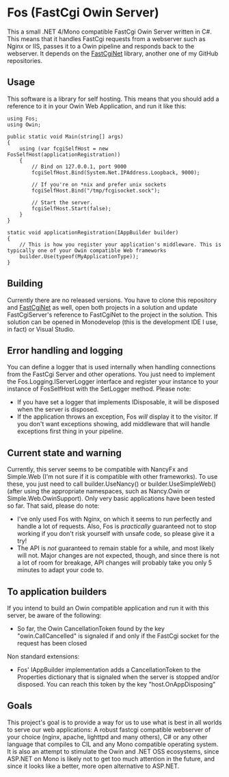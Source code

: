Fos (FastCgi Owin Server)
==========

This a small .NET 4/Mono compatible FastCgi Owin Server written in C#. This means that it handles FastCgi requests from a webserver such as Nginx or IIS, passes it to a Owin pipeline and responds back to the webserver. It depends on the [FastCgiNet](http://github.com/mzabani/FastCgiNet) library, another one of my GitHub repositories.

Usage
-----
This software is a library for self hosting. This means that you should add a reference to it in your Owin Web Application, and run it like this:

```
using Fos;
using Owin;

public static void Main(string[] args)
{
	using (var fcgiSelfHost = new FosSelfHost(applicationRegistration))
	{
		// Bind on 127.0.0.1, port 9000
		fcgiSelfHost.Bind(System.Net.IPAddress.Loopback, 9000);

		// If you're on *nix and prefer unix sockets
		fcgiSelfHost.Bind("/tmp/fcgisocket.sock");

		// Start the server.
		fcgiSelfHost.Start(false);
	}
}

static void applicationRegistration(IAppBuilder builder)
{
	// This is how you register your application's middleware. This is typically one of your Owin compatible Web frameworks
	builder.Use(typeof(MyApplicationType));
}
```

Building
--------
Currently there are no released versions. You have to clone this repository and [FastCgiNet](http://github.com/mzabani/FastCgiNet) as well, open both projects in a solution and update FastCgiServer's reference to FastCgiNet to the project in the solution. This solution can be opened in Monodevelop (this is the development IDE I use, in fact) or Visual Studio.

Error handling and logging
--------------------------
You can define a logger that is used internally when handling connections from the FastCgi Server and other operations. You just need to implement the Fos.Logging.IServerLogger interface and register your instance to your instance of FosSelfHost with the SetLogger method. Please note:
- If you have set a logger that implements IDisposable, it will be disposed when the server is disposed.
- If the application throws an exception, Fos *will* display it to the visitor. If you don't want exceptions showing, add middleware that will handle exceptions first thing in your pipeline.


Current state and warning
-------------------------
Currently, this server seems to be compatible with NancyFx and Simple.Web (I'm not sure if it is compatible with other frameworks). To use these, you just need to call builder.UseNancy() or builder.UseSimpleWeb() (after using the appropriate namespaces, such as Nancy.Owin or Simple.Web.OwinSupport). Only very basic applications have been tested so far. That said, please do note:
- I've only used Fos with Nginx, on which it seems to run perfectly and handle a lot of requests. Also, Fos is *practically* guaranteed not to stop working if you don't risk yourself with unsafe code, so please give it a try!
- The API is *not* guaranteed to remain stable for a while, and most likely will not. Major changes are not expected, though, and since there is not a lot of room for breakage, API changes will probably take you only 5 minutes to adapt your code to.


To application builders
-----------------------
If you intend to build an Owin compatible application and run it with this server, be aware of the following:
- So far, the Owin CancellationToken found by the key "owin.CallCancelled" is signaled if and only if the FastCgi socket for the request has been closed

Non standard extensions:
- Fos' IAppBuilder implementation adds a CancellationToken to the Properties dictionary that is signaled when the server is stopped and/or disposed. You can reach this token by the key "host.OnAppDisposing"


Goals
-----
This project's goal is to provide a way for us to use what is best in all worlds to serve our web applications: A robust fastcgi compatible webserver of your choice (nginx, apache, lighttpd and many others), C# or any other language that compiles to CIL and any Mono compatible operating system.
It is also an attempt to stimulate the Owin and .NET OSS ecosystems, since ASP.NET on Mono is likely not to get too much attention in the future, and since it looks like a better, more open alternative to ASP.NET.

